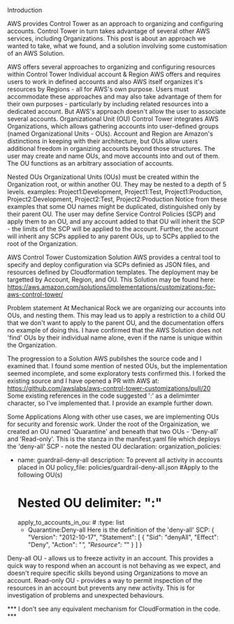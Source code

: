 Introduction

AWS provides Control Tower as an approach to organizing and configuring accounts.  Control Tower in turn takes advantage of several other AWS services, including Organizations.  This post is about an approach we wanted to take, what we found, and a solution involving some customisation of an AWS Solution.

AWS offers several approaches to organizing and configuring resources within Control Tower
  Individual account & Region
    AWS offers and requires users to work in defined accounts and also AWS itself organizes it's resources by Regions - all for AWS's own purpose.  Users must accommodate these approaches and may also take advantage of them for their own purposes - particularly by including related resources into a dedicated account.  But AWS's approach doesn't allow the user to associate several accounts.
  Organizational Unit (OU)
    Control Tower integrates AWS Organizations, which allows gathering accounts into user-defined groups (named Organizational Units - OUs).  Account and Region are Amazon's distinctions in keeping with their architecture, but OUs allow users additional freedom in organizing accounts beyond those structures.
    The user may create and name OUs, and move accounts into and out of them.  The OU functions as an arbitrary association of accounts.

Nested OUs
  Organizational Units (OUs) must be created within the Organization root, or within another OU.  They may be nested to a depth of 5 levels.
  examples: Project1:Development, Project1:Test, Project1:Production, Project2:Development, Project2:Test, Project2:Production
  Notice from these examples that some OU names might be duplicated, distinguished only by their parent OU.
  The user may define Service Control Policies (SCP) and apply them to an OU, and any account added to that OU will inherit the SCP - the limits of the SCP will be applied to the account.  Further, the account will inherit any SCPs applied to any parent OUs, up to SCPs applied to the root of the Organization.  

AWS Control Tower Customization Solution
  AWS provides a central tool to specify and deploy configuration via SCPs definied as JSON files, and resources defined by Cloudformation templates.  The deployment may be targetted by Account, Region, and OU.  This Solution may be found here: https://aws.amazon.com/solutions/implementations/customizations-for-aws-control-tower/

Problem statement
  At Mechanical Rock we are organizing our accounts into OUs, and nesting them.
  This may lead us to apply a restriction to a child OU that we don't want to apply to the parent OU, and the documentation offers no example of doing this.
  I have confirmed that the AWS Solution does not 'find' OUs by their individual name alone, even if the name is unique within the Organization.  

The progression to a Solution
  AWS pubilshes the source code and I examined that.  I found some mention of nested OUs, but the implementation seemed incomplete, and some exploratory tests confirmed this.
  I forked the existing source and I have opened a PR with AWS at:
    https://github.com/awslabs/aws-control-tower-customizations/pull/20
  Some existing references in the code suggested ':' as a delimimter character, so I've implemented that.  I provide an example further down.

Some Applications
  Along with other use cases, we are implementing OUs for security and forensic work.  Under the root of the Orgainization, we created an OU named 'Quarantine' and beneath that two OUs - 'Deny-all' and 'Read-only'.
  This is the stanza in the manifest.yaml file which deploys the 'deny-all' SCP - note the nested OU declaration:
  organization_policies:
  - name: guardrail-deny-all
    description: To prevent all activity in accounts placed in OU
    policy_file: policies/guardrail-deny-all.json
    #Apply to the following OU(s)
    # Nested OU delimiter: ":"
    apply_to_accounts_in_ou: # :type: list
      - Quarantine:Deny-all
  Here is the definition of the 'deny-all' SCP:
    {
      "Version": "2012-10-17",
      "Statement": [
          {
              "Sid": "denyAll",
              "Effect": "Deny",
              "Action": "*",
              "Resource": "*"
          }
      ]
    }

  Deny-all OU - allows us to freeze activity in an account.  This provides a quick way to respond when an account is not behaving as we expect, and doesn't require specific skills beyond using Organizations to move an account.
  Read-only OU - provides a way to permit inspection of the resources in an account but prevents any new activity.  This is for investigation of problems and unexpected behaviours.


*** I don't see any equivalent mechanism for CloudFormation in the code. ***
